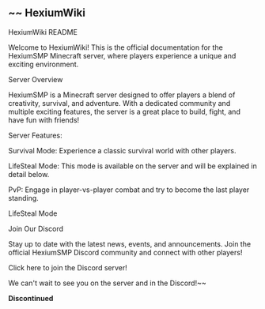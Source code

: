 ~~ HexiumWiki
---

HexiumWiki README

Welcome to HexiumWiki! This is the official documentation for the HexiumSMP Minecraft server, where players experience a unique and exciting environment.

Server Overview

HexiumSMP is a Minecraft server designed to offer players a blend of creativity, survival, and adventure. With a dedicated community and multiple exciting features, the server is a great place to build, fight, and have fun with friends!

Server Features:

Survival Mode: Experience a classic survival world with other players.

LifeSteal Mode: This mode is available on the server and will be explained in detail below.

PvP: Engage in player-vs-player combat and try to become the last player standing.


LifeSteal Mode

Join Our Discord

Stay up to date with the latest news, events, and announcements. Join the official HexiumSMP Discord community and connect with other players!

Click here to join the Discord server!

We can't wait to see you on the server and in the Discord!~~

**Discontinued**


